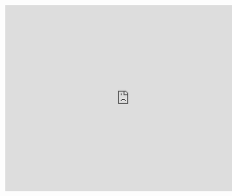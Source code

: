 
<iframe src="https://calendar.google.com/calendar/embed?showTitle=0&amp;showNav=0&amp;height=600&amp;wkst=1&amp;bgcolor=%23FFFFFF&amp;src=hrabiq5okeupg1tfnpa7g9qqr0%40group.calendar.google.com&amp;color=%238C500B&amp;src=rhfq9d5sr46lqjpg3vd1ncbosc%40group.calendar.google.com&amp;color=%232952A3&amp;ctz=Asia%2FShanghai" style="border-width:0" width="800" height="600" frameborder="0" scrolling="no"></iframe>
